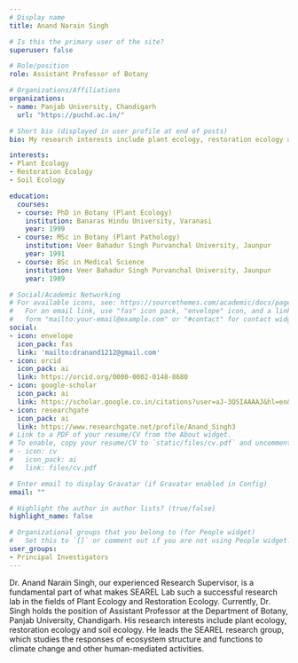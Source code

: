 ```yaml
---
# Display name
title: Anand Narain Singh

# Is this the primary user of the site?
superuser: false

# Role/position
role: Assistant Professor of Botany

# Organizations/Affiliations
organizations:
- name: Panjab University, Chandigarh
  url: "https://puchd.ac.in/"

# Short bio (displayed in user profile at end of posts)
bio: My research interests include plant ecology, restoration ecology and soil ecology.

interests:
- Plant Ecology
- Restoration Ecology
- Soil Ecology

education:
  courses:
  - course: PhD in Botany (Plant Ecology)
    institution: Banaras Hindu University, Varanasi
    year: 1999
  - course: MSc in Botany (Plant Pathology)
    institution: Veer Bahadur Singh Purvanchal University, Jaunpur
    year: 1991
  - course: BSc in Medical Science
    institution: Veer Bahadur Singh Purvanchal University, Jaunpur
    year: 1989

# Social/Academic Networking
# For available icons, see: https://sourcethemes.com/academic/docs/page-builder/#icons
#   For an email link, use "fas" icon pack, "envelope" icon, and a link in the
#   form "mailto:your-email@example.com" or "#contact" for contact widget.
social:
- icon: envelope
  icon_pack: fas
  link: 'mailto:dranand1212@gmail.com'
- icon: orcid
  icon_pack: ai
  link: https://orcid.org/0000-0002-0148-8680
- icon: google-scholar
  icon_pack: ai
  link: https://scholar.google.co.in/citations?user=aJ-3QSIAAAAJ&hl=en&oi=ao
- icon: researchgate
  icon_pack: ai
  link: https://www.researchgate.net/profile/Anand_Singh3
# Link to a PDF of your resume/CV from the About widget.
# To enable, copy your resume/CV to `static/files/cv.pdf` and uncomment the lines below.
# - icon: cv
#   icon_pack: ai
#   link: files/cv.pdf

# Enter email to display Gravatar (if Gravatar enabled in Config)
email: ""

# Highlight the author in author lists? (true/false)
highlight_name: false

# Organizational groups that you belong to (for People widget)
#   Set this to `[]` or comment out if you are not using People widget.
user_groups:
- Principal Investigators
---
```


Dr. Anand Narain Singh, our experienced Research Supervisor, is a fundamental part of what makes SEAREL Lab such a successful research lab in the fields of Plant Ecology and Restoration Ecology. Currently, Dr. Singh holds the position of Assistant Professor at the Department of Botany, Panjab University, Chandigarh. His research interests include plant ecology, restoration ecology and soil ecology. He leads the SEAREL research group, which studies the responses of ecosystem structure and functions to climate change and other human-mediated activities.
